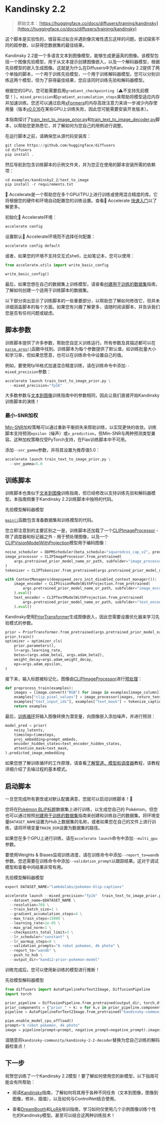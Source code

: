 # Kandinsky 2.2

> 原始文本：[https://huggingface.co/docs/diffusers/training/kandinsky](https://huggingface.co/docs/diffusers/training/kandinsky)

这个脚本是实验性的，很容易过拟合并遇到像灾难性遗忘这样的问题。尝试探索不同的超参数，以获得您数据集的最佳结果。

Kandinsky 2.2是一个多语言文本到图像模型，能够生成更逼真的图像。该模型包括一个图像先验模型，用于从文本提示创建图像嵌入，以及一个解码器模型，根据先验模型的嵌入生成图像。这就是为什么在Diffusers中为Kandinsky 2.2提供了两个单独的脚本，一个用于训练先验模型，一个用于训练解码器模型。您可以分别训练这两个模型，但为了获得最佳结果，您应该同时训练先验和解码器模型。

根据您的GPU，您可能需要启用`gradient_checkpointing`（⚠️不支持先前模型！），`mixed_precision`和`gradient_accumulation_steps`来帮助将模型适应内存并加速训练。您还可以通过启用[xFormers](../optimization/xformers)的内存高效注意力来进一步减少内存使用量（版本[v0.0.16](https://github.com/huggingface/diffusers/issues/2234#issuecomment-1416931212)在某些GPU上训练失败，因此您可能需要安装开发版本）。

本指南探讨了[train_text_to_image_prior.py](https://github.com/huggingface/diffusers/blob/main/examples/kandinsky2_2/text_to_image/train_text_to_image_prior.py)和[train_text_to_image_decoder.py](https://github.com/huggingface/diffusers/blob/main/examples/kandinsky2_2/text_to_image/train_text_to_image_decoder.py)脚本，以帮助您更熟悉它，并了解如何为您自己的用例进行调整。

在运行脚本之前，请确保您从源代码安装库：

```py
git clone https://github.com/huggingface/diffusers
cd diffusers
pip install .
```

然后导航到包含训练脚本的示例文件夹，并为您正在使用的脚本安装所需的依赖项：

```py
cd examples/kandinsky2_2/text_to_image
pip install -r requirements.txt
```

🤗 Accelerate是一个帮助您在多个GPU/TPU上进行训练或使用混合精度的库。它将根据您的硬件和环境自动配置您的训练设置。查看🤗 Accelerate [快速入门](https://huggingface.co/docs/accelerate/quicktour)以了解更多。

初始化🤗 Accelerate环境：

```py
accelerate config
```

设置默认🤗 Accelerate环境而不选择任何配置：

```py
accelerate config default
```

或者，如果您的环境不支持交互式shell，比如笔记本，您可以使用：

```py
from accelerate.utils import write_basic_config

write_basic_config()
```

最后，如果您想在自己的数据集上训练模型，请查看[创建用于训练的数据集](create_dataset)指南，了解如何创建一个适用于训练脚本的数据集。

以下部分突出显示了训练脚本的一些重要部分，以帮助您了解如何修改它，但并未详细涵盖脚本的每个方面。如果您有兴趣了解更多，请随时阅读脚本，并告诉我们您是否有任何问题或疑虑。

## 脚本参数

训练脚本提供了许多参数，帮助您自定义训练运行。所有参数及其描述都可以在[`parse_args()`](https://github.com/huggingface/diffusers/blob/6e68c71503682c8693cb5b06a4da4911dfd655ee/examples/kandinsky2_2/text_to_image/train_text_to_image_prior.py#L190)函数中找到。训练脚本为每个参数提供了默认值，如训练批量大小和学习率，但如果您愿意，也可以在训练命令中设置自己的值。

例如，要使用fp16格式加速混合精度训练，请在训练命令中添加`--mixed_precision`参数：

```py
accelerate launch train_text_to_image_prior.py \
  --mixed_precision="fp16"
```

大多数参数与[文本到图像](text2image#script-parameters)训练指南中的参数相同，因此让我们直接开始Kandinsky训练脚本的演练！

### 最小-SNR加权

[Min-SNR](https://huggingface.co/papers/2303.09556)加权策略可以通过重新平衡损失来帮助训练，以实现更快的收敛。训练脚本支持预测`epsilon`（噪声）或`v_prediction`，但Min-SNR与两种预测类型兼容。这种加权策略仅受PyTorch支持，在Flax训练脚本中不可用。

添加`--snr_gamma`参数，并将其设置为推荐值5.0：

```py
accelerate launch train_text_to_image_prior.py \
  --snr_gamma=5.0
```

## 训练脚本

训练脚本也类似于[文本到图像](text2image#training-script)训练指南，但已经修改以支持训练先验和解码器模型。本指南侧重于Kandinsky 2.2训练脚本中独特的代码。

先验模型解码器模型

[`main()`](https://github.com/huggingface/diffusers/blob/6e68c71503682c8693cb5b06a4da4911dfd655ee/examples/kandinsky2_2/text_to_image/train_text_to_image_prior.py#L441)函数包含准备数据集和训练模型的代码。

您立即注意到的主要区别之一是，训练脚本还加载了一个[CLIPImageProcessor](https://huggingface.co/docs/transformers/v4.37.2/en/model_doc/clip#transformers.CLIPImageProcessor) - 除了调度器和标记器之外 - 用于预处理图像，以及一个[CLIPVisionModelWithProjection](https://huggingface.co/docs/transformers/v4.37.2/en/model_doc/clip#transformers.CLIPVisionModelWithProjection)模型用于编码图像：

```py
noise_scheduler = DDPMScheduler(beta_schedule="squaredcos_cap_v2", prediction_type="sample")
image_processor = CLIPImageProcessor.from_pretrained(
    args.pretrained_prior_model_name_or_path, subfolder="image_processor"
)
tokenizer = CLIPTokenizer.from_pretrained(args.pretrained_prior_model_name_or_path, subfolder="tokenizer")

with ContextManagers(deepspeed_zero_init_disabled_context_manager()):
    image_encoder = CLIPVisionModelWithProjection.from_pretrained(
        args.pretrained_prior_model_name_or_path, subfolder="image_encoder", torch_dtype=weight_dtype
    ).eval()
    text_encoder = CLIPTextModelWithProjection.from_pretrained(
        args.pretrained_prior_model_name_or_path, subfolder="text_encoder", torch_dtype=weight_dtype
    ).eval()
```

Kandinsky使用[PriorTransformer](/docs/diffusers/v0.26.3/en/api/models/prior_transformer#diffusers.PriorTransformer)生成图像嵌入，因此您需要设置优化器来学习先验模式的参数。

```py
prior = PriorTransformer.from_pretrained(args.pretrained_prior_model_name_or_path, subfolder="prior")
prior.train()
optimizer = optimizer_cls(
    prior.parameters(),
    lr=args.learning_rate,
    betas=(args.adam_beta1, args.adam_beta2),
    weight_decay=args.adam_weight_decay,
    eps=args.adam_epsilon,
)
```

接下来，输入标题被标记化，图像由[CLIPImageProcessor](https://huggingface.co/docs/transformers/v4.37.2/en/model_doc/clip#transformers.CLIPImageProcessor)进行[预处理](https://github.com/huggingface/diffusers/blob/6e68c71503682c8693cb5b06a4da4911dfd655ee/examples/kandinsky2_2/text_to_image/train_text_to_image_prior.py#L632)：

```py
def preprocess_train(examples):
    images = [image.convert("RGB") for image in examples[image_column]]
    examples["clip_pixel_values"] = image_processor(images, return_tensors="pt").pixel_values
    examples["text_input_ids"], examples["text_mask"] = tokenize_captions(examples)
    return examples
```

最后，[训练循环](https://github.com/huggingface/diffusers/blob/6e68c71503682c8693cb5b06a4da4911dfd655ee/examples/kandinsky2_2/text_to_image/train_text_to_image_prior.py#L718)将输入图像转换为潜变量，向图像嵌入添加噪声，并进行预测：

```py
model_pred = prior(
    noisy_latents,
    timestep=timesteps,
    proj_embedding=prompt_embeds,
    encoder_hidden_states=text_encoder_hidden_states,
    attention_mask=text_mask,
).predicted_image_embedding
```

如果您想了解训练循环的工作原理，请查看[了解管道、模型和调度器](../using-diffusers/write_own_pipeline)教程，该教程详细介绍了去噪过程的基本模式。

## 启动脚本

一旦您完成所有更改或对默认配置满意，您就可以启动训练脚本！🚀

您将在[Pokémon BLIP标题](https://huggingface.co/datasets/lambdalabs/pokemon-blip-captions)数据集上进行训练，以生成您自己的 Pokémon，但您也可以通过按照[创建用于训练的数据集](create_dataset)指南来创建和训练自己的数据集。将环境变量`DATASET_NAME`设置为Hub上数据集的名称，或者如果您在自己的文件上进行训练，请将环境变量`TRAIN_DIR`设置为数据集的路径。

如果您在多个GPU上进行训练，请在`accelerate launch`命令中添加`--multi_gpu`参数。

要使用Weights & Biases监视训练进度，请在训练命令中添加`--report_to=wandb`参数。您还需要在训练命令中添加`--validation_prompt`以跟踪结果。这对于调试模型和查看中间结果非常有用。

先验模型解码器模型

```py
export DATASET_NAME="lambdalabs/pokemon-blip-captions"

accelerate launch --mixed_precision="fp16"  train_text_to_image_prior.py \
  --dataset_name=$DATASET_NAME \
  --resolution=768 \
  --train_batch_size=1 \
  --gradient_accumulation_steps=4 \
  --max_train_steps=15000 \
  --learning_rate=1e-05 \
  --max_grad_norm=1 \
  --checkpoints_total_limit=3 \
  --lr_scheduler="constant" \
  --lr_warmup_steps=0 \
  --validation_prompts="A robot pokemon, 4k photo" \
  --report_to="wandb" \
  --push_to_hub \
  --output_dir="kandi2-prior-pokemon-model" 
```

训练完成后，您可以使用新训练的模型进行推断！

先验模型解码器模型

```py
from diffusers import AutoPipelineForText2Image, DiffusionPipeline
import torch

prior_pipeline = DiffusionPipeline.from_pretrained(output_dir, torch_dtype=torch.float16)
prior_components = {"prior_" + k: v for k,v in prior_pipeline.components.items()}
pipeline = AutoPipelineForText2Image.from_pretrained("kandinsky-community/kandinsky-2-2-decoder", **prior_components, torch_dtype=torch.float16)

pipe.enable_model_cpu_offload()
prompt="A robot pokemon, 4k photo"
image = pipeline(prompt=prompt, negative_prompt=negative_prompt).images[0]
```

请随意将`kandinsky-community/kandinsky-2-2-decoder`替换为您自己训练的解码器检查点！

## 下一步

祝贺您训练了一个Kandinsky 2.2模型！要了解如何使用您的新模型，以下指南可能会有所帮助：

+   阅读[Kandinsky](../using-diffusers/kandinsky)指南，了解如何将其用于各种不同任务（文本到图像，图像到图像，修补，插值），以及如何与ControlNet结合使用。

+   查看[DreamBooth](dreambooth)和[LoRA](lora)培训指南，学习如何仅使用几个示例图像训练个性化的Kandinsky模型。甚至可以结合这两种训练技术！
